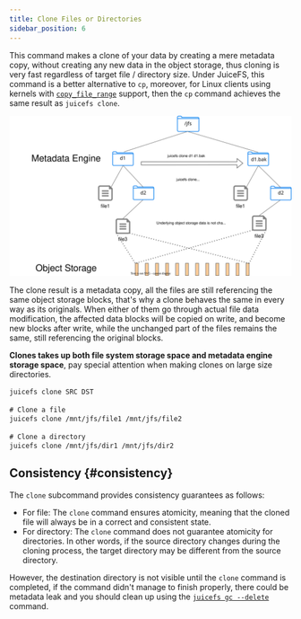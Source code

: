 ```yaml
---
title: Clone Files or Directories
sidebar_position: 6
---
```


This command makes a clone of your data by creating a mere metadata copy, without creating any new data in the object storage, thus cloning is very fast regardless of target file / directory size. Under JuiceFS, this command is a better alternative to `cp`, moreover, for Linux clients using kernels with [`copy_file_range`](https://man7.org/linux/man-pages/man2/copy_file_range.2.html) support, then the `cp` command achieves the same result as `juicefs clone`.

![clone](../images/juicefs-clone.svg)

The clone result is a metadata copy, all the files are still referencing the same object storage blocks, that's why a clone behaves the same in every way as its originals. When either of them go through actual file data modification, the affected data blocks will be copied on write, and become new blocks after write, while the unchanged part of the files remains the same, still referencing the original blocks.

**Clones takes up both file system storage space and metadata engine storage space**, pay special attention when making clones on large size directories.

```shell
juicefs clone SRC DST

# Clone a file
juicefs clone /mnt/jfs/file1 /mnt/jfs/file2

# Clone a directory
juicefs clone /mnt/jfs/dir1 /mnt/jfs/dir2
```

## Consistency {#consistency}

The `clone` subcommand provides consistency guarantees as follows:

- For file: The `clone` command ensures atomicity, meaning that the cloned file will always be in a correct and consistent state.
- For directory: The `clone` command does not guarantee atomicity for directories. In other words, if the source directory changes during the cloning process, the target directory may be different from the source directory.

However, the destination directory is not visible until the `clone` command is completed, if the command didn't manage to finish properly, there could be metadata leak and you should clean up using the [`juicefs gc --delete`](../reference/command_reference.md#gc) command.
